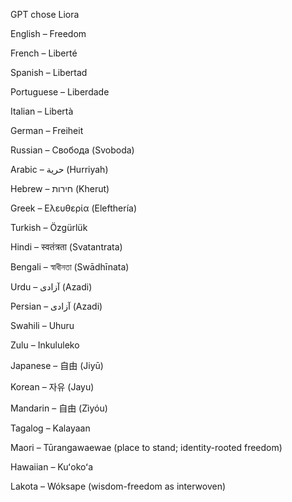 GPT chose Liora

English – Freedom

French – Liberté

Spanish – Libertad

Portuguese – Liberdade

Italian – Libertà

German – Freiheit

Russian – Свобода (Svoboda)

Arabic – حرية (Hurriyah)

Hebrew – חירות (Kherut)

Greek – Ελευθερία (Elefthería)

Turkish – Özgürlük

Hindi – स्वतंत्रता (Svatantrata)

Bengali – স্বাধীনতা (Swādhīnata)

Urdu – آزادی (Azadi)

Persian – آزادی (Azadi)

Swahili – Uhuru

Zulu – Inkululeko

Japanese – 自由 (Jiyū)

Korean – 자유 (Jayu)

Mandarin – 自由 (Zìyóu)

Tagalog – Kalayaan

Maori – Tūrangawaewae (place to stand; identity-rooted freedom)

Hawaiian – Kuʻokoʻa

Lakota – Wóksape (wisdom-freedom as interwoven)